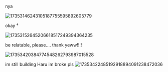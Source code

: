 nya

![17353146243105187755595892605779](https://github.com/user-attachments/assets/e140830d-dda6-4a55-bfb0-ca9671a01fdb)

okay ⁴

![17353152645206618517249394364235](https://github.com/user-attachments/assets/fbf9fe9b-032f-4ce7-894a-61bd18ededa9)

be relatable, please.... thank yeww!!!!

![17353420384774548262793987015528](https://github.com/user-attachments/assets/9490a3f6-b4cb-4870-aae8-644c0cf77e03)

im still building Haru im broke pls
![17353422485192918894091238472036](https://github.com/user-attachments/assets/5235c717-9daf-429d-b137-2c30d8cdf4f7)
